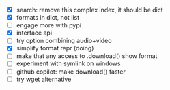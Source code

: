 * [X] search: remove this complex index, it should be dict
* [X] formats in dict, not list
* [ ] engage more with pypi
* [X] interface api
* [ ] try option combining audio+video
* [X] simplify format repr (doing)
* [ ] make that any access to .download() show format
* [ ] experiment with symlink on windows
* [ ] github copilot: make download() faster
* [ ] try wget alternative

